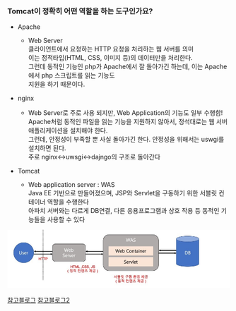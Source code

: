 ### Tomcat이 정확히 어떤 역할을 하는 도구인가요?

* Apache </br>
  * Web Server</br>
  클라이언트에서 요청하는 HTTP 요청을 처리하는 웹 서버를 의미 </br>
  이는 정적타입(HTML, CSS, 이미지 등)의 데이터만을 처리한다. </br>
  그런데 동적인 기능인 php가 Apache에서 잘 돌아가긴 하는데, 이는 Apache에서 php 스크립트를 읽는 기능도 </br>
  지원을 하기 때문이다.

* nginx </br>
  * Web Server로 주로 사용 되지만, Web Application의 기능도 일부 수행함! </br>
  Apache처럼 동적인 파일을 읽는 기능을 지원하지 않아서, 정석대로는 웹 서버 애플리케이션을 설치해야 한다. </br>
  그런데, 안정성이 부족할 뿐 사실 돌아가긴 한다. 안정성을 위해서는 uswgi를 설치하면 된다. </br>
  주로 nginx<->uwsgi<->dajngo의 구조로 돌아간다

* Tomcat </br>
  * Web application server : WAS </br>
  Java EE 기반으로 만들어졌으며, JSP와 Servlet을 구동하기 위한 서블릿 컨테이너 역할을 수행한다 </br>
  아파치 서버와는 다르게 DB연결, 다른 응용프로그램과 상호 작용 등 동적인 기능들을 사용할 수 있다

![web_server.jpg](web_server.jpg)

[참고블로그](https://bombo96.tistory.com/65)
[참고블로그2](https://yon11b.tistory.com/63)
